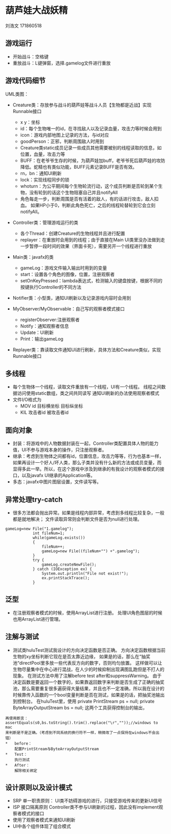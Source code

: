 #   葫芦娃大战妖精 
刘浩文 171860518
##   游戏运行
-   开始战斗：空格键
-   重放战斗：L键弹窗，选择.gamelog文件进行重放
##   游戏代码细节
UML类图：

-   Creature类：存放参与战斗的葫芦娃等战斗人员【生物都是近战】实现Runnable接口
    *  x y：坐标
    * id：每个生物唯一的id，在寻找敌人以及记录血量，攻击力等时候会用到
    * icon：游戏内部地图上记录的方法，与id对应
    *  goodPerson：正邪，判断周围敌人时用到
    *  Creature类static成员记录一些成员其他需要被别的线程读取的信息，如位置，血量，攻击力等
    *  BUFF：在老爷爷生存的时候，为葫芦娃加buff，老爷爷死后葫芦娃的攻防降低。蛇精也有类似功能，BUFF元素记录BUFF是否有效。
    *  rn，bn：通知UI刷新
    *  lock：实现线程同步的锁
    *  whoturn：为公平期间每个生物轮流行动，这个成员判断是否轮到某个生物，没有轮到的话这个生物阻塞自己并且notifyAll
    *   角色每走一步，判断周围是否有活着的敌人，有的话进行攻击，敌人扣血。
        如果HP小于0，判断此角色死亡，之后的线程轮替轮到它会立刻notifyAll。

-   Controller类：管理游戏运行的类
    *  各个Thread：创建Creature的生物线程并且进行配置
    * replayer：在重放时会用到的线程；由于直接在Main UI类里没办法做到走一步暂停一段时间的效果（界面卡死），需要另开一个线程进行重放

-   Main类：javafx的类
    *  gameLog：游戏文件输入输出时用到的变量
    *  start：设置各个角色的图像，位置，注册观察者
    *  setOnKeyPressed：lambda表达式，检测输入的键盘按键，根据不同的按键执行Controller的不同方法

-   Notifier类：小型类，通知UI刷新以及记录游戏内容时会用到

-   MyObserver/MyObservable：自己写的观察者模式接口
    *  registerObserver:注册观察者
    *  Notify：通知观察者信息
    *  Update：UI刷新
    *  Print：输出gameLog

-   Replayer类：靠读取文件通知UI进行刷新，具体方法和Creature类似，实现Runnable接口

##  多线程
-    每个生物体一个线程，读取文件重放有一个线程，UI有一个线程。
    线程之间数据访问使用static数组，类之间共同读写
    通知UI刷新的办法使用观察者模式
-   文件I/O格式为 
    *   MOV id 目标横坐标 目标纵坐标
    *   KIL 攻击者id 被攻击者id


##  面向对象
-   封装：将游戏中的人物数据封装在一起，Controller类配置具体人物的能力值，UI不参与游戏本身的操作，只注册观察者。
-   继承：考虑到生物体之间都有id，位置信息，攻击力等等，行为也基本一样，如果再设计一个好人/坏人类，那么子类并没有什么新的方法或成员变量，而显得多此一举。所以，在这个游戏中涉及到继承的有我设计的观察者模式的接口，以及javafx UI继承的Application等。
-   多态：javafx中图片图层设置，文件读写等。

##  异常处理try-catch
-    很多方法都会抛出异常。如果是线程内部异常，考虑到多线程比较复杂，一般都是就地解决；
    文件读取异常则会判断文件是否为null进行处理。

    gameLog=new File("1.gamelog");
                int fileNum=1;
                while(gameLog.exists())
                {
                    fileNum++;
                    gameLog=new File((fileNum+"") +".gamelog");
                }
                try {
                    gameLog.createNewFile();
                } catch (IOException ex) {
                    System.out.println("File not exist!");
                    ex.printStackTrace();
                }

##  泛型
-    在注册观察者模式的时候，使用ArrayList进行注册。
    处理UI角色图层的时候也用ArrayList进行管理。

##  注解与测试
-    测试类huluTest测试我设计的方向决定函数是否正确。
    方向决定函数根据当前生物的xy坐标判断它现在是否太靠近边缘，
    如果是的话，那么在“抽奖池“directPool里多放一些代表反方向的数字，否则均匀放置。
    这样做可以让生物尽量集中在中心进行混战，在人少的时候抑制出现满图乱跑但是不打人的现象。
    在测试方法中用了注解before test after和suppressWarning。
    由于决定函数是要返回一个数字的，如果靠返回数字来判断是否生成了正确的抽奖池，那么需要重复很多遍获得大量结果，并且也不一定准确，所以我在设计的时候靠传入函数的一个bool变量判断是否在测试，如果是的话，把抽奖池输出到控制台。
    在huluTest里，使用
        private PrintStream ps = null;
        private ByteArrayOutputStream bs = null;
    这两个工具获得控制台的输出，
    
    再使用断言：
    assertEquals(s0,bs.toString().trim().replace("\r",""));//windows to mac
    来判断是不是正确。（考虑到不同系统的换行符不一样，稍微改了一点保持在windows不会出错）
    *   before：
        配置PrintStream与ByteArrayOutputStream
    *   Test：
        执行测试
    *   After：
        解除相关绑定

##  设计原则以及设计模式
-   SRP 单一职责原则：
        UI类不妨碍游戏的进行，只接受游戏传来的更新UI信号
-   ISP 接口隔离原则
        Controller类不参与UI刷新的过程，因此没有implement观察者模式的接口
-   使用了观察者模式来通知UI刷新
-   UI中各个组件体现了组合模式